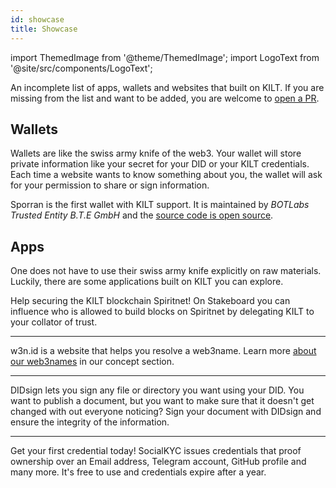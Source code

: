 ```yaml
---
id: showcase
title: Showcase
---
```


import ThemedImage from '@theme/ThemedImage';
import LogoText from '@site/src/components/LogoText';


An incomplete list of apps, wallets and websites that built on KILT.
If you are missing from the list and want to be added, you are welcome to [open a PR](https://github.com/KILTprotocol/docs/edit/develop/docs/develop/showcase.md).


## Wallets

Wallets are like the swiss army knife of the web3.
Your wallet will store private information like your secret for your DID or your KILT credentials.
Each time a website wants to know something about you, the wallet will ask for your permission to share or sign information.

<LogoText
    linkTo='https://sporran.org'
    srcLight='/img/showcase/sporran_light.svg'
    srcDark='/img/showcase/sporran_dark.svg'
    width='90'
    alt='bte-sporran-wallet-logo'>
    Sporran is the first wallet with KILT support.
    It is maintained by _BOTLabs Trusted Entity B.T.E GmbH_ and the [source code is open source](https://github.com/BTE-Trusted-Entity/sporran-extension).
</LogoText>

## Apps

One does not have to use their swiss army knife explicitly on raw materials.
Luckily, there are some applications built on KILT you can explore.

<LogoText
    linkTo='https://stakeboard.kilt.io/'
    srcLight='/img/showcase/stakeboard_light.svg'
    srcDark='/img/showcase/stakeboard_dark.svg'
    width='180'
    alt='bte-stakeboard-logo'>
    Help securing the KILT blockchain Spiritnet!
    On Stakeboard you can influence who is allowed to build blocks on Spiritnet by delegating KILT to your collator of trust.
</LogoText>

---

<LogoText
    linkTo='https://w3n.id'
    srcLight='/img/showcase/w3n_light.svg'
    srcDark='/img/showcase/w3n_dark.svg'
    width='80'
    alt='bte-w3n-id-logo'>
    w3n.id is a website that helps you resolve a web3name.
    Learn more [about our web3names](../concepts/did.md) in our concept section.
</LogoText>

---

<LogoText
    linkTo='https://didsign.io/'
    srcLight='/img/showcase/didsign_light.svg'
    srcDark='/img/showcase/didsign_dark.svg'
    width='140'
    alt='bte-didsign-logo'>
    DIDsign lets you sign any file or directory you want using your DID.
    You want to publish a document, but you want to make sure that it doesn't get changed with out everyone noticing?
    Sign your document with DIDsign and ensure the integrity of the information.
</LogoText>


---

<LogoText
    linkTo='https://socialkyc.io/'
    srcLight='/img/showcase/skyc_light.svg'
    srcDark='/img/showcase/skyc_dark.svg'
    width='110'
    alt='bte-socialkyc-logo'>
    Get your first credential today!
    SocialKYC issues credentials that proof ownership over an Email address, Telegram account, GitHub profile and many more.
    It's free to use and credentials expire after a year.
</LogoText>

